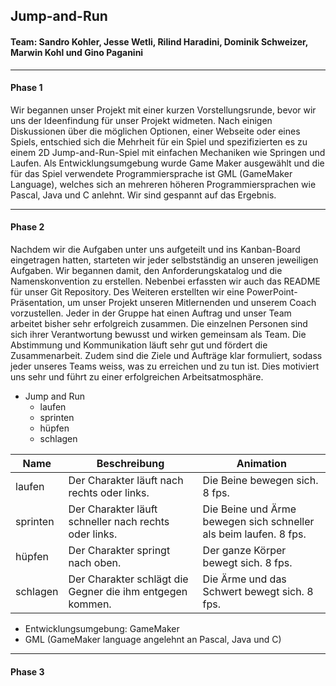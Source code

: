 ## Jump-and-Run

#### Team: Sandro Kohler, Jesse Wetli, Rilind Haradini, Dominik Schweizer, Marwin Kohl und Gino Paganini

---

#### Phase 1

Wir begannen unser Projekt mit einer kurzen Vorstellungsrunde, bevor wir uns der Ideenfindung für unser Projekt widmeten. Nach einigen Diskussionen über die möglichen Optionen, einer Webseite oder eines Spiels, entschied sich die Mehrheit für ein Spiel und spezifizierten es zu einem 2D Jump-and-Run-Spiel mit einfachen Mechaniken wie Springen und Laufen. Als Entwicklungsumgebung wurde Game Maker ausgewählt und die für das Spiel verwendete Programmiersprache ist GML (GameMaker Language), welches sich an mehreren höheren Programmiersprachen wie Pascal, Java und C anlehnt. Wir sind gespannt auf das Ergebnis.

---

#### Phase 2

Nachdem wir die Aufgaben unter uns aufgeteilt und ins Kanban-Board eingetragen hatten, starteten wir jeder selbstständig an unseren jeweiligen Aufgaben. Wir begannen damit, den Anforderungskatalog und die Namenskonvention zu erstellen. Nebenbei erfassten wir auch das README für unser Git Repository. Des Weiteren erstellten wir eine PowerPoint-Präsentation, um unser Projekt unseren Mitlernenden und unserem Coach vorzustellen. Jeder in der Gruppe hat einen Auftrag und unser Team arbeitet bisher sehr erfolgreich zusammen. Die einzelnen Personen sind sich ihrer Verantwortung bewusst und wirken gemeinsam als Team. Die Abstimmung und Kommunikation läuft sehr gut und fördert die Zusammenarbeit. Zudem sind die Ziele und Aufträge klar formuliert, sodass jeder unseres Teams weiss, was zu erreichen und zu tun ist. Dies motiviert uns sehr und führt zu einer erfolgreichen Arbeitsatmosphäre.

-   Jump and Run
    -   laufen
    -   sprinten
    -   hüpfen
    -   schlagen

| Name     | Beschreibung                                              | Animation                                                         
| -------- | --------------------------------------------------------- | ----------------------------------------------------------------- 
| laufen   | Der Charakter läuft nach rechts oder links.               | Die Beine bewegen sich. 8 fps.                                   
| sprinten | Der Charakter läuft schneller nach rechts oder links.     | Die Beine und Ärme bewegen sich schneller als beim laufen. 8 fps. 
| hüpfen   | Der Charakter springt nach oben.                          | Der ganze Körper bewegt sich. 8 fps.                             
| schlagen | Der Charakter schlägt die Gegner die ihm entgegen kommen. | Die Ärme und das Schwert bewegt sich. 8 fps.                    


-   Entwicklungsumgebung: GameMaker
-   GML (GameMaker language angelehnt an Pascal, Java und C)

---

#### Phase 3
